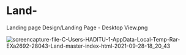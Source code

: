 # Land-
Landing page
Design/Landing Page - Desktop View.png 

![screencapture-file-C-Users-HADITU-1-AppData-Local-Temp-Rar-EXa2692-28043-Land-master-index-html-2021-09-28-18_20_43](https://user-images.githubusercontent.com/83688429/135111508-28011101-7436-40a0-a181-b24060208896.png)


